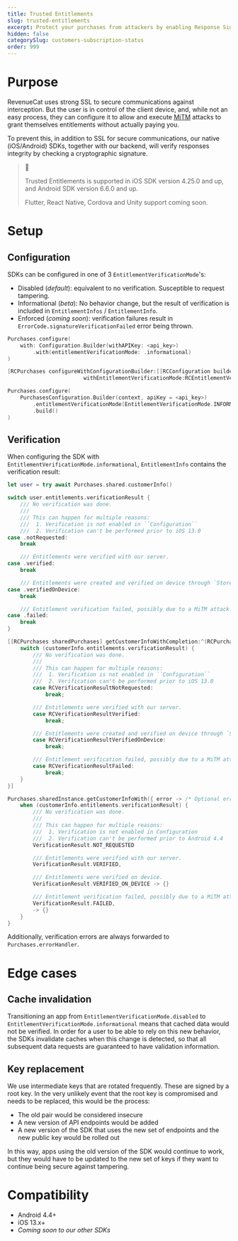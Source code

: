 ```yaml
---
title: Trusted Entitlements
slug: trusted-entitlements
excerpt: Protect your purchases from attackers by enabling Response Signature Verification
hidden: false
categorySlug: customers-subscription-status
order: 999
---
```


# Purpose

RevenueCat uses strong SSL to secure communications against interception. But the user is in control of the client device, and, while not an easy process, they can configure it to allow and execute [MiTM](https://en.wikipedia.org/wiki/Man-in-the-middle_attack) attacks to grant themselves entitlements without actually paying you.

To prevent this, in addition to SSL for secure communications, our native (iOS/Android) SDKs, together with our backend, will verify responses integrity by checking a cryptographic signature.

> 📘
>
> Trusted Entitlements is supported in iOS SDK version 4.25.0 and up, and Android SDK version 6.6.0 and up.
>
> Flutter, React Native, Cordova and Unity support coming soon.

# Setup

## Configuration

SDKs can be configured in one of 3 `EntitlementVerificationMode`'s:

- Disabled (*default*): equivalent to no verification. Susceptible to request tampering.
- Informational (*beta*): No behavior change, but the result of verification is included in `EntitlementInfos` / `EntitlementInfo`.
- Enforced (*coming soon*): verification failures result in `ErrorCode.signatureVerificationFailed` error being thrown.

```swift 
Purchases.configure(
    with: Configuration.Builder(withAPIKey: <api_key>)
        .with(entitlementVerificationMode: .informational)
)
```
```objectivec 
[RCPurchases configureWithConfigurationBuilder:[[RCConfiguration builderWithAPIKey:<api_key>]
                        withEntitlementVerificationMode:RCEntitlementVerificationModeInformational]];
```
```kotlin 
Purchases.configure(
    PurchasesConfiguration.Builder(context, apiKey = <api_key>)
        .entitlementVerificationMode(EntitlementVerificationMode.INFORMATIONAL)
        .build()
)
```

## Verification

When configuring the SDK with `EntitlementVerificationMode.informational`, `EntitlementInfo` contains the verification result:

```swift 
let user = try await Purchases.shared.customerInfo()

switch user.entitlements.verificationResult {
    /// No verification was done.
    ///
    /// This can happen for multiple reasons:
    ///  1. Verification is not enabled in ``Configuration``
    ///  2. Verification can't be performed prior to iOS 13.0
case .notRequested:
    break

    /// Entitlements were verified with our server.
case .verified:
    break

    /// Entitlements were created and verified on device through `StoreKit 2`.
case .verifiedOnDevice:
    break

    /// Entitlement verification failed, possibly due to a MiTM attack.
case .failed:
    break
}
```
```objectivec 
[[RCPurchases sharedPurchases] getCustomerInfoWithCompletion:^(RCPurchaserInfo * customerInfo, NSError * error) {
    switch (customerInfo.entitlements.verificationResult) {
        /// No verification was done.
        ///
        /// This can happen for multiple reasons:
        ///  1. Verification is not enabled in ``Configuration``
        ///  2. Verification can't be performed prior to iOS 13.0
        case RCVerificationResultNotRequested:
            break;

        /// Entitlements were verified with our server.
        case RCVerificationResultVerified:
            break;

        /// Entitlements were created and verified on device through `StoreKit 2`.
        case RCVerificationResultVerifiedOnDevice:
            break;

        /// Entitlement verification failed, possibly due to a MiTM attack.
        case RCVerificationResultFailed:
            break;
    }
}]
```
```kotlin 
Purchases.sharedInstance.getCustomerInfoWith({ error -> /* Optional error handling */ }) { customerInfo ->
    when (customerInfo.entitlements.verificationResult) {
        /// No verification was done.
        ///
        /// This can happen for multiple reasons:
        ///  1. Verification is not enabled in Configuration
        ///  2. Verification can't be performed prior to Android 4.4
        VerificationResult.NOT_REQUESTED

        /// Entitlements were verified with our server.
        VerificationResult.VERIFIED,

        /// Entitlements were verified on device.
        VerificationResult.VERIFIED_ON_DEVICE -> {}

        /// Entitlement verification failed, possibly due to a MiTM attack.
        VerificationResult.FAILED,
        -> {}
    }
}
```

Additionally, verification errors are always forwarded to `Purchases.errorHandler`.

# Edge cases

## Cache invalidation

Transitioning an app from `EntitlementVerificationMode.disabled` to `EntitlementVerificationMode.informational` means that cached data would not be verified. In order for a user to be able to rely on this new behavior, the SDKs invalidate caches when this change is detected, so that all subsequent data requests are guaranteed to have validation information.

## Key replacement

We use intermediate keys that are rotated frequently. These are signed by a root key. In the very unlikely event that the root key is compromised and needs to be replaced, this would be the process:

- The old pair would be considered insecure
- A new version of API endpoints would be added
- A new version of the SDK that uses the new set of endpoints and the new public key would be rolled out

In this way, apps using the old version of the SDK would continue to work, but they would have to be updated to the new set of keys if they want to continue being secure against tampering.

# Compatibility

- Android 4.4+
- iOS 13.x+
- _Coming soon to our other SDKs_
